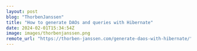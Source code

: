 ```yaml
---
layout: post
blog: "ThorbenJanssen"
title: "How to generate DAOs and queries with Hibernate"
date: 2024-02-01T15:34:54Z
image: images/thorbenjanssen.png
remote_url: "https://thorben-janssen.com/generate-daos-with-hibernate/"
---
```

